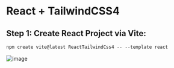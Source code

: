 # React + TailwindCSS4

## Step 1: Create React Project via Vite:<br/>
```ps
npm create vite@latest ReactTailwindCss4 -- --template react
```
![image](https://github.com/user-attachments/assets/ce2b2ca4-90ec-4dbc-8e4c-d729cd17be2d)

